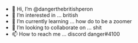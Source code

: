 - 👋 Hi, I’m @dangerthebritishperon
- 👀 I’m interested in ... british
- 🌱 I’m currently learning ... how do to be a zoomer 
- 💞️ I’m looking to collaborate on ... shit
- 📫 How to reach me ... discord danger#4100
<!---
dangerthebritishperon/dangerthebritishperon is a ✨ special ✨ repository because its `README.md` (this file) appears on your GitHub profile.
You can click the Preview link to take a look at your changes.
--->
